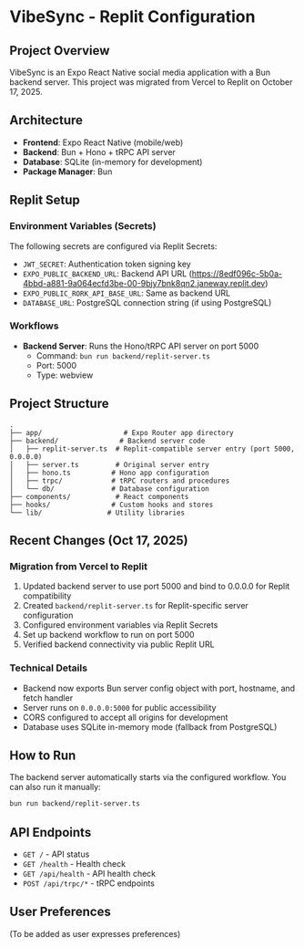 # VibeSync - Replit Configuration

## Project Overview
VibeSync is an Expo React Native social media application with a Bun backend server. This project was migrated from Vercel to Replit on October 17, 2025.

## Architecture
- **Frontend**: Expo React Native (mobile/web)
- **Backend**: Bun + Hono + tRPC API server
- **Database**: SQLite (in-memory for development)
- **Package Manager**: Bun

## Replit Setup

### Environment Variables (Secrets)
The following secrets are configured via Replit Secrets:
- `JWT_SECRET`: Authentication token signing key
- `EXPO_PUBLIC_BACKEND_URL`: Backend API URL (https://8edf096c-5b0a-4bbd-a881-9a064ecfd3be-00-9bjy7bnk8qn2.janeway.replit.dev)
- `EXPO_PUBLIC_RORK_API_BASE_URL`: Same as backend URL
- `DATABASE_URL`: PostgreSQL connection string (if using PostgreSQL)

### Workflows
- **Backend Server**: Runs the Hono/tRPC API server on port 5000
  - Command: `bun run backend/replit-server.ts`
  - Port: 5000
  - Type: webview

## Project Structure
```
.
├── app/                    # Expo Router app directory
├── backend/               # Backend server code
│   ├── replit-server.ts  # Replit-compatible server entry (port 5000, 0.0.0.0)
│   ├── server.ts         # Original server entry
│   ├── hono.ts          # Hono app configuration
│   ├── trpc/            # tRPC routers and procedures
│   └── db/              # Database configuration
├── components/           # React components
├── hooks/               # Custom hooks and stores
└── lib/                # Utility libraries

```

## Recent Changes (Oct 17, 2025)

### Migration from Vercel to Replit
1. Updated backend server to use port 5000 and bind to 0.0.0.0 for Replit compatibility
2. Created `backend/replit-server.ts` for Replit-specific server configuration
3. Configured environment variables via Replit Secrets
4. Set up backend workflow to run on port 5000
5. Verified backend connectivity via public Replit URL

### Technical Details
- Backend now exports Bun server config object with port, hostname, and fetch handler
- Server runs on `0.0.0.0:5000` for public accessibility
- CORS configured to accept all origins for development
- Database uses SQLite in-memory mode (fallback from PostgreSQL)

## How to Run
The backend server automatically starts via the configured workflow. You can also run it manually:
```bash
bun run backend/replit-server.ts
```

## API Endpoints
- `GET /` - API status
- `GET /health` - Health check
- `GET /api/health` - API health check  
- `POST /api/trpc/*` - tRPC endpoints

## User Preferences
(To be added as user expresses preferences)
